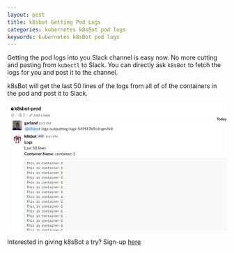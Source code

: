 ```yaml
---
layout: post
title: k8sbot Getting Pod Logs
categories: kubernetes k8sBot pod logs
keywords: kubernetes k8sBot pod logs
---
```


Getting the pod logs into you Slack channel is easy now.  No more cutting and pasting
from `kubectl` to Slack.  You can directly ask `k8sBot` to fetch the logs for you and
post it to the channel.

k8sBot will get the last 50 lines of the logs from all of of the containers in
the pod and post it to Slack.

![k8sbot logs](/assets/blog/images/workflow/k8sbot-pod-logs.png)

Interested in giving k8sBot a try? Sign-up <A HREF="https://managedkube.com/start-free-trial">here</a>

